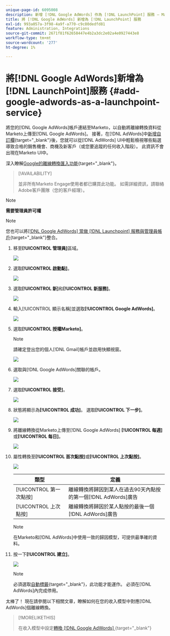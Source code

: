 ```yaml
---
unique-page-id: 6095008
description: 新增 [!DNL Google AdWords] 作為 [!DNL LaunchPoint] 服務 — Marketo檔案 — 產品檔案
title: 將 [!DNL Google AdWords] 新增為 [!DNL LaunchPoint] 服務
exl-id: 993a057a-3f98-4a9f-a770-c9c80dedfd81
feature: Administration, Integrations
source-git-commit: 2671f81f62658447e4b2a3dc2e02a4e0927443e8
workflow-type: tm+mt
source-wordcount: '277'
ht-degree: 1%

---
```


# 將[!DNL Google AdWords]新增為[!DNL LaunchPoint]服務 {#add-google-adwords-as-a-launchpoint-service}

將您的[!DNL Google AdWords]帳戶連結至Marketo，以自動將離線轉換資料從Marketo上傳至[!DNL Google AdWords]。 接著，在[!DNL AdWords]中[新增自訂欄](https://support.google.com/adwords/answer/3073556){target="_blank"}後，您就可以從[!DNL AdWords] UI中輕鬆檢視哪些點選導致合格的銷售機會、商機及新客戶（或您要追蹤的任何收入階段）。 此資訊不會出現在Marketo UI中。

深入瞭解[Google的離線轉換匯入功能](https://support.google.com/adwords/answer/2998031?hl=en){target="_blank"}。

>[!AVAILABILITY]
>
>並非所有Marketo Engage使用者都已購買此功能。 如需詳細資訊，請聯絡Adobe客戶團隊（您的客戶經理）。

>[!NOTE]
>
>**需要管理員許可權**

>[!NOTE]
>
>您也可以將[[!DNL Google AdWords] 當做 [!DNL Launchpoint] 服務與管理員帳戶](/help/marketo/product-docs/administration/additional-integrations/add-google-adwords-as-a-launchpoint-service-with-a-manager-account.md){target="_blank"}整合。

1. 移至&#x200B;**[!UICONTROL 管理員]**&#x200B;區域。

   ![](assets/add-google-adwords-as-a-launchpoint-service-1.png)

1. 選取&#x200B;**[!UICONTROL 啟動點]**。

   ![](assets/add-google-adwords-as-a-launchpoint-service-2.png)

1. 選取&#x200B;**[!UICONTROL 新]**&#x200B;和&#x200B;**[!UICONTROL 新服務]**。

   ![](assets/add-google-adwords-as-a-launchpoint-service-3.png)

1. 輸入[!UICONTROL 顯示名稱]並選取&#x200B;**[!UICONTROL Google AdWords]**。

   ![](assets/add-google-adwords-as-a-launchpoint-service-4.png)

1. 選取&#x200B;**[!UICONTROL 授權Marketo]**。

   >[!NOTE]
   >
   >請確定登出您的個人[!DNL Gmail]帳戶並啟用快顯視窗。

   ![](assets/add-google-adwords-as-a-launchpoint-service-5.png)

1. 選取與[!DNL Google AdWords]關聯的帳戶。

   ![](assets/add-google-adwords-as-a-launchpoint-service-6.png)

1. 選取&#x200B;**[!UICONTROL 接受]**。

   ![](assets/add-google-adwords-as-a-launchpoint-service-7.png)

1. 狀態將顯示為&#x200B;**[!UICONTROL 成功]**。 選取&#x200B;**[!UICONTROL 下一步]**。

   ![](assets/add-google-adwords-as-a-launchpoint-service-8.png)

1. 將離線轉換從Marketo上傳至[!DNL Google AdWords] **[!UICONTROL 每週]**&#x200B;或&#x200B;**[!UICONTROL 每日]**。

   ![](assets/add-google-adwords-as-a-launchpoint-service-9.png)

1. 屬性轉換至&#x200B;**[!UICONTROL 首次點按]**&#x200B;或&#x200B;**[!UICONTROL 上次點按]**。

   ![](assets/add-google-adwords-as-a-launchpoint-service-10.png)

   | 類型 | 定義 |
   |---|---|
   | [!UICONTROL 第一次點按] | 離線轉換將歸因到某人在過去90天內點按的第一個[!DNL AdWords]廣告 |
   | [!UICONTROL 上次點按] | 離線轉換將歸因於某人點按的最後一個[!DNL AdWords]廣告 |

   >[!NOTE]
   >
   >在Marketo和[!DNL AdWords]中使用一致的歸因模型，可提供最準確的資料。

1. 按一下&#x200B;**[!UICONTROL 建立]**。

   ![](assets/add-google-adwords-as-a-launchpoint-service-11.png)

   >[!NOTE]
   >
   >必須選取[自動標籤](https://support.google.com/adwords/answer/1752125?hl=en){target="_blank"}，此功能才能運作。 必須在[!DNL AdWords]內完成停用。

太棒了！ 現在請參閱以下相關文章，瞭解如何在您的收入模型中對應[!DNL AdWords]個離線轉換。

>[!MORELIKETHIS]
>
>在收入模型中設定[轉換 [!DNL Google AdWords] &#x200B;](/help/marketo/product-docs/reporting/revenue-cycle-analytics/revenue-cycle-models/set-google-adwords-conversions-in-the-revenue-model.md){target="_blank"}
